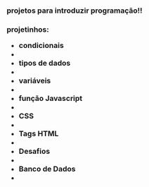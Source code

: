 <h3> projetos para introduzir programação!!<h3>

<p>projetinhos:</p>

<ul>
  <li>condicionais<li>
  <li>tipos de dados<li>
  <li>variáveis<li>
  <li>função Javascript<li>
  <li>CSS<li>
  <li>Tags HTML<li>
  <li>Desafios<li>
  <li>Banco de Dados<li>
  